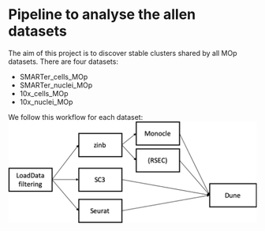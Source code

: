 # Pipeline to analyse the allen datasets

The aim of this project is to discover stable clusters shared by all MOp datasets. There are four datasets:

+ SMARTer_cells_MOp
+ SMARTer_nuclei_MOp
+ 10x_cells_MOp
+ 10x_nuclei_MOp

We follow this workflow for each dataset:
![](Figures/Workflow/Workflow.png)

